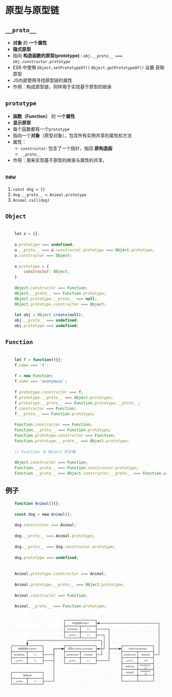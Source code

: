 # 原型与原型链

## `__proto__`

+ **对象** 的 **一个属性**
+ **隐式原型**
+ 指向 **构造函数的原型(prototype)** : `obj.__proto__ === obj.constructor.prototype`
+ ES6 中使用 `Object.setPrototypeOf()` `Object.getPrototypeOf()` 设置 获取 原型
+ JS内部使用寻找原型链的属性
+ 作用：构成原型链，同样用于实现基于原型的继承

## `prototype`

+ **函数（Function）** 的 **一个属性**
+ **显示原型**
+ 每个函数都有一个`prototype`
+ 指向一个**对象**（原型对象），包含所有实例共享的属性和方法
+ 属性：
  + `constructor`: 包含了一个指针，指回 **原构造函**
  + `__proto__`
+ 作用：用来实现基于原型的继承与属性的共享。

## `new`

1. `const dog = {}`
2. `dog.__proto__ = Animal.prototype`
3. `Animal.call(dog)`

## `Object`

```js

    let o = {};

    o.prototype === undefined;
    o.__proto__ === o.constructor.prototype === Object.prototype;
    o.constructor === Object;

    o.prototype = {
        constructor: Object;
    }

    Object.constructor === Function;
    Object.__proto__ === Function.prototype;
    Object.prototype.__proto__ === null;
    Object.prototype.constructor === Object;

    let obj = Object.create(null);
    obj.__proto__ === undefined;
    obj.prototype === undefined;
```

## `Function`

```js

    let f = function(){};
    f.name === 'f';

    f = new Function;
    f.name === 'anonymous';

    f.prototype.constructor === f;
    f.prototype.__proto__ === Object.prototype;
    f.prototype.__proto__ === Function.prototype.__proto__;
    f.constructor === Function;
    f.__proto__ === Function.prototype;

    Function.constructor === Function;
    Function.__proto__ === Function.prototype;
    Function.prototype.constructor === Function;
    Function.prototype.__proto__ === Object.prototype;

    // Function 与 Object 的关联

    Object.constructor === Function;
    Function.__proto__ === Function.constructor.prototype;
    Function.__proto__ === Object.constructor.__proto__ === Function.prototype;
```

## 例子

```js
    function Animal(){};

    const dog = new Animal();

    dog.constructor === Animal;

    dog.__proto__ === Animal.prototype;

    dog.__proto__ === dog.constructor.prototype;

    dog.prototype === undefined;


    Animal.prototype.constructor === Animal;

    Animal.prototype.__proto__ === Object.prototype;

    Animal.constructor === Function;

    Animal.__proto__ === Function.prototype;
```

![原型链](../assets/images/原型链.png)